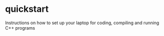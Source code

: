 # quickstart
Instructions on how to set up your laptop for coding, compiling and running C++ programs
